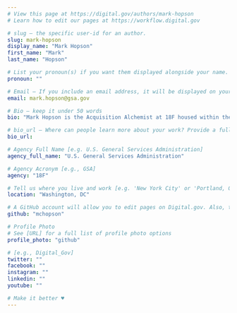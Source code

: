 ```yaml
---
# View this page at https://digital.gov/authors/mark-hopson
# Learn how to edit our pages at https://workflow.digital.gov

# slug — the specific user-id for an author.
slug: mark-hopson
display_name: "Mark Hopson"
first_name: "Mark"
last_name: "Hopson"

# List your pronoun(s) if you want them displayed alongside your name. If blank, we'll use just your name. Learn more http://mypronouns.org
pronoun: ""

# Email — If you include an email address, it will be displayed on your profile page
email: mark.hopson@gsa.gov

# Bio — keep it under 50 words
bio: "Mark Hopson is the Acquisition Alchemist at 18F housed within the Technology Transformation Services of the General Services Administration. He joined 18F as a contracting lead in January 2016 after working as a contracting officer at the U.S. Census Bureau for 5 years where he received numerous government and industry awards for innovative contracting methods. In his current role at 18F, he works on both internal procurements as well as consulting engagements for other agencies."

# bio_url — Where can people learn more about your work? Provide a full URL [e.g. 'https://www.example.gov/']
bio_url: 

# Agency Full Name [e.g. U.S. General Services Administration]
agency_full_name: "U.S. General Services Administration"

# Agency Acronym [e.g., GSA]
agency: "18F"

# Tell us where you live and work [e.g. 'New York City' or 'Portland, OR']
location: "Washington, DC"

# A GitHub account will allow you to edit pages on Digital.gov. Also, the image used in your GitHub account can be used to populate your digital.gov profile photo. Learn more about getting a Github account at [URL]
github: "mchopson"

# Profile Photo
# See [URL] for a full list of profile photo options
profile_photo: "github"

# [e.g., Digital_Gov]
twitter: ""
facebook: ""
instagram: ""
linkedin: ""
youtube: ""

# Make it better ♥
---
```

